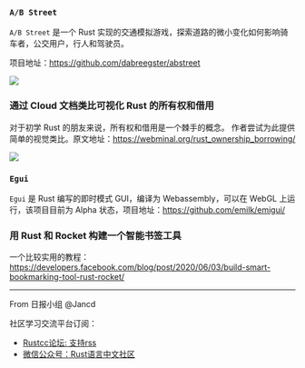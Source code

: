 ### `A/B Street`

`A/B Street` 是一个 Rust 实现的交通模拟游戏，探索道路的微小变化如何影响骑车者，公交用户，行人和驾驶员。

项目地址：https://github.com/dabreegster/abstreet

![](https://github.com/dabreegster/abstreet/raw/master/docs/videos/evaluating_impacts.gif)

### 通过 Cloud 文档类比可视化 Rust 的所有权和借用

对于初学 Rust 的朋友来说，所有权和借用是一个棘手的概念。 作者尝试为此提供简单的视觉类比。原文地址：https://webminal.org/rust_ownership_borrowing/ 

![](https://webminal.org/static/rust_ownership_borrowing.jpg)

### `Egui`

`Egui` 是 Rust 编写的即时模式 GUI，编译为 Webassembly，可以在 WebGL 上运行，该项目目前为 Alpha 状态，项目地址：https://github.com/emilk/emigui/

### 用 Rust 和 Rocket 构建一个智能书签工具

一个比较实用的教程：https://developers.facebook.com/blog/post/2020/06/03/build-smart-bookmarking-tool-rust-rocket/


---

From 日报小组 @Jancd

社区学习交流平台订阅：

- [Rustcc论坛: 支持rss](https://rustcc.cn/)
- [微信公众号：Rust语言中文社区](https://rustcc.cn/article?id=ed7c9379-d681-47cb-9532-0db97d883f62)
